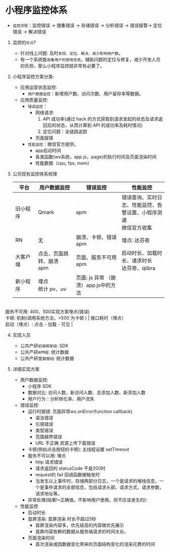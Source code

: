 # 小程序监控体系

* `监控流程`：监控错误 -> 搜集错误 -> 存储错误 -> 分析错误 -> 错误报警-> 定位错误 -> 解决错误



1. 监控的`优点`?
    * 针对线上问题: 及时`发现、定位、解决，减少影响用户数`。
    * 有一个系统能`收集用户的使用信息`。辅助问题的定位与修复，减少开发人员的负担，那么小程序监控就非常有必要了。


2. 小程序监控方案分类:
    * 应用运营状态监控: 
        * `用户数据监控`：新增用户数、访问次数、用户留存率等数据。
    * 应用质量监控: 
        * `错误监控`：
            * 网络请求: 
                1. API 成功率(通过 hack 的方式获取到请求发起的状态及请求返回后的状态，从而计算到 API 的成功率及耗时情况)
                2. 定位问题：全链路追踪
            * 页面报错
        * `性能监控`：微信官方提供。
            * app启动时间
            * 各类函数(wx系统，app.js，page)的执行时间及页面渲染时间
            * 性能数据（cpu, fps, mem）

3. 公司现有监控体系梳理
    <style>
    table th:first-of-type {
        width: 15%;
    }
    table th:nth-of-type(2) {
        width: 25%;
    }
    table th:nth-of-type(3) {
        width: 30%;
    }
    table th:nth-of-type(4) {
        width: 40%;
    }
    </style>
    |  平台         |  用户数据监控          |    错误监控     |     性能监控     |
    |  ----         |      ----      |   ----  | ----  |
    |  旧小程序      |     Qmark       |   apm   |    错误查询、实时日志、性能监控、告警设置、小程序测速<br>微信官方收集    |
    |  RN           |      无      |   崩溃、卡顿、错误 <br> apm | 埋点: 达芬奇
    |  大客户端         |  点击、页面跳转、崩溃  <br> apm      |   页面、服务不可用 <br> apm  | 启动时长、加载时长、请求时长 <br> 达芬奇、qlibra  |
    |  新小程序       |     埋点<br>统计 pv、uv        |   页面: js 异常 （崩溃）app.js中的方法
 <br>服务不可用: 400、500实现方案埋点(错误)<br> 卡顿: 机制(调用系统方法，>500 为卡顿 ) | 接口耗时（埋点）<br>启动（埋点）: 点击 - 加载 - 可见  |
   

4. 实现人员
    * 公共产研`前端框架组`: SDK
    * 公共产研`APM组`: 统计数据
    * 公共产研发`数据组`: 统计数据

5. 详细实现方案
    * 用户数据监控: 
        * 小程序 SDK
        * 数据对比: 访问人数，新访问人数、总添加人数、新添加人数
        * 用户行为：分析转化率、用户流失
    * 错误监控: 
        * 运行时报错: 页面异常wx.onError(function callback)
            * 语法错误
            * 引用错误
            * 类型错误
            * 范围越界错误
            * URL 不正确
            资源上传下载错误
        * 卡顿(例如点击按钮的卡顿): 主线程设置 setTimeout
        * 服务不可以用: 埋点
            * http 请求错误
            * 请求返回的 statusCode 不是200时
            * request的 fail 回调函数被触发时
            * 当发生以上事件时，存储两部分日志，一个是请求的堆栈信息，一个是事件请求的全部信息，包括请求头部，请求方式，请求参数，请求地址等。
        * 异常处理(结果!=正确值。不影响用户使用，但不应该发生的):
    * 性能监控
        * 启动时长
        * 首屏渲染: 首屏渲染 时长不超过5秒
            * 首屏渲染内容多，优先级高的内容做优先展示
            * 首屏内容依赖的数据从服务端请求的时间太长。
        * 页面渲染时间
            * 首次渲染或因数据变化带来的页面结构变化的渲染花费的时间